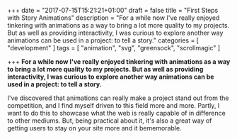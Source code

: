 +++
date = "2017-07-15T15:21:21+01:00"
draft = false
title = "First Steps with Story Animations"
description = "For a while now I've really enjoyed tinkering with animations as a way to bring a lot more quality to my projects. But as well as providing interactivity, I was curious to explore another way animations can be used in a project: to tell a story."
categories = [
  "development"
]
tags = [ 
    "animation", 
    "svg",
    "greensock",
    "scrollmagic"
]

+++
**For a while now I've really enjoyed tinkering with animations as a way to bring a lot more quality to my projects. But as well as providing interactivity, I was curious to explore another way animations can be used in a project: to tell a story.**

I've discovered that animations can really make a project stand out from the competition, and I find myself driven to this field more and more. Partly, I want to do this to showcase what the web is really capable of in difference to other mediums. But, being practical about it, it's also a great way of getting users to stay on your site more and it bememorable.



